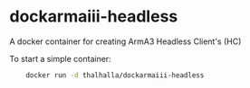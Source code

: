 # dockarmaiii-headless
A docker container for creating ArmA3 Headless Client's (HC)

To start a simple container:
```bash
	docker run -d thalhalla/dockarmaiii-headless
```


